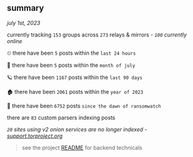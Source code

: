 
## summary
_july 1st, 2023_

currently tracking `153` groups across `273` relays & mirrors - _`100` currently online_

⏲ there have been `5` posts within the `last 24 hours`

🦈 there have been `5` posts within the `month of july`

🪐 there have been `1167` posts within the `last 90 days`

🏚 there have been `2061` posts within the `year of 2023`

🦕 there have been `6752` posts `since the dawn of ransomwatch`

there are `83` custom parsers indexing posts

_`20` sites using v2 onion services are no longer indexed - [support.torproject.org](https://support.torproject.org/onionservices/v2-deprecation/)_

> see the project [README](https://github.com/joshhighet/ransomwatch#ransomwatch--) for backend technicals
